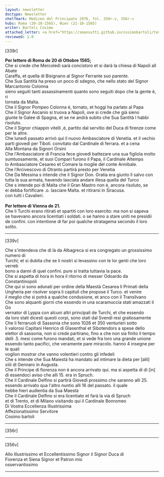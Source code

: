 ```yaml
---
layout: newsletter
doctype: Newsletter
shelfmark: Mediceo del Principato 2976, fol. 339r-v, 356r-v
hubs: Roma (20-10-1565), Wien (21-10-1565)
writer: Bartoli Cosimo
attached_letter: <a href="https://smansutti.github.io/cosimobartoli/texts/2976_137/">2976_137</a>
reviewed: 1.0
---
```


[339r]  
  
  
<strong>Per lettere di Roma de 20 di Ottobre 1565;</strong>  
Che si crede che Mercoledì sarà concistoro et si darà la chiesa di Napoli all Abate  
Caraffa, et quella di Bisignano al Signor Ferrante suo parente.  
Che Sua Santità ha preso un poco di sdegno, che nello stato del Signor Marcantonio Colonna  
sieno seguiti tanti assassinamenti quanto sono seguiti dopo che la gente è, ri  
tornata da Malta.  
Che il Signor Pompeo Colonna è, tornato, et hoggi ha parlato al Papa  
Che il Signor Ascanio si truova a Napoli, ove si crede che già sieno  
giunte le Galee di Spagna, et se ne andrà subito che Sua Santità l habbi  
risoluto.  
Che il Signor chiappin vitelli ,è, partito dal servitio del Duca di firenze come per le altre.  
Che lunedì passato arrivò qui il nuovo Ambasciatore di Venetia. et il vechio  
partì giovedì per Tiboli. convitato dal Cardinale di ferrara. et a cena  
Alla Montana da Signori Orsini  
Che l'Ambasciatore di Francia fece giovedì battezare una sua figliola molto  
sumtuosamente, et suoi Compari furono il Papa, il Cardinale Altemps  
lo Ambasciatore Cesareo et Comare la moglie del conte Annibale.  
Che l'Arcivescovo di Otranto partirà presto per Venetia  
Che Da Messina s intende che il Signor Don. Gratia era giunto lì salvo con  
tutta la sua armata, havendo lasciata andare illesa quella del Turco  
Che s intende poi di Malta che il Gran Mastro non è, ancora risoluto, se  
ei debba fortificare .o. lasciare Malta. et ritirarsi in Siracusa.  
con tutti i Cavalieri.  
<br/><strong>Per lettere di Vienna de 21.</strong>  
Che li Turchi erano ritirati et spartiti con loro esercito: ma non si sapeva  
se havevano ancora licentiati i soldati. o se hanno a stare uniti ne presidii  
de confini. con intentione di far poi qualche stratagema secondo il loro solito.  
  
---  

[339v]  
  
  
Che s'intendeva che di là da Albagreca si era congregato un grossissimo numero di  
Turchi; et si dubita che se li nostri si levassino con le lor genti che loro verreb  
bono a danni di quei confini. pure si tratta tuttavia la pace.  
Che si aspetta di hora in hora il ritorno di messer Odoardo da Constantinopoli  
Che qui si sono adunati per ordine della Maestà Cesarea li Primati della  
Ungheria per risolver sopra li capituli che propose il Turco. et venire  
il meglio che si potrà a qualche condusione, et anco con il Transilvano  
Che sono alquanti giorni che essendo in una scaramuccia stati amazzati il Go  
vernator di Lyppa con alcuni altri principali de Turchi, et che essendo  
da loro stati dicesti questi corpi, sono stati dal Svendi resi gratiosamente  
Che li ferraruoli di Sassonia che sono 1026 et 350 venturieri sotto  
li valorosi Capitani Henrico di Glasenthal et Sibotendors a spese dello  
elettor di sassonia, non si crede partirano, fino a che non sia finito il tempo  
delli .5. mesi come furono mandati, et si vede fra loro una grande unione  
essendo tanto pacifici, che veramente pare miracolo. hanno 4 insegne per le quali  
voglion mostrar che vanno volentieri contro gli infedeli  
Che s intende che Sua Maiestà ha mandato ad intimare la dieta per [alli]  
xiiii di Gennaro in Augusta.  
Che il Principe di fiorenza non è ancora arrivato qui. ma si aspetta di dì [in]  
dì essendoci aviso che alli 15. era in Spruch.  
Che il Cardinale Delfino si partirà Giovedì prossimo che saranno alli 25.  
essendo arrivato qua l'altro nuntio alli 16 del passato. il quale  
hebbe hieri audientia da Sua Maestà  
Che il Cardinale Delfino si era licentiato et farà la via di Spruch  
et di Trento, et di Milano visitando qui il Cardinale Bonromeo  
Di Vostra Eccellenza Illustrissima  
Affezionatissimo Servitore  
Cosimo bartoli  
  
---  

[356r]  
  
  
  
---  

[356v]  
  
  
Allo Illustrissimo et Eccellentissimo Signor il Signor Duca di  
Fiorenza et Siena Signor et Patron mio  
osservantissimo  
  
---  

